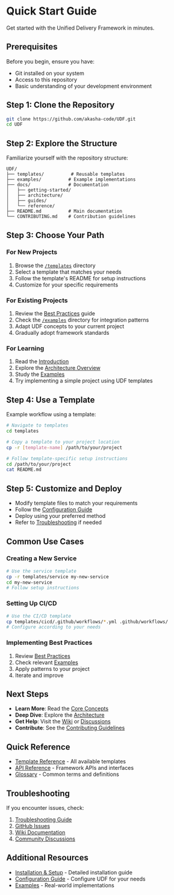 # Quick Start Guide

Get started with the Unified Delivery Framework in minutes.

## Prerequisites

Before you begin, ensure you have:

- Git installed on your system
- Access to this repository
- Basic understanding of your development environment

## Step 1: Clone the Repository

```bash
git clone https://github.com/akasha-code/UDF.git
cd UDF
```

## Step 2: Explore the Structure

Familiarize yourself with the repository structure:

```
UDF/
├── templates/          # Reusable templates
├── examples/          # Example implementations
├── docs/              # Documentation
│   ├── getting-started/
│   ├── architecture/
│   ├── guides/
│   └── reference/
├── README.md          # Main documentation
└── CONTRIBUTING.md    # Contribution guidelines
```

## Step 3: Choose Your Path

### For New Projects

1. Browse the [`/templates`](../../templates/) directory
2. Select a template that matches your needs
3. Follow the template's README for setup instructions
4. Customize for your specific requirements

### For Existing Projects

1. Review the [Best Practices](../guides/best-practices.md) guide
2. Check the [`/examples`](../../examples/) directory for integration patterns
3. Adapt UDF concepts to your current project
4. Gradually adopt framework standards

### For Learning

1. Read the [Introduction](./introduction.md)
2. Explore the [Architecture Overview](../architecture/overview.md)
3. Study the [Examples](../../examples/)
4. Try implementing a simple project using UDF templates

## Step 4: Use a Template

Example workflow using a template:

```bash
# Navigate to templates
cd templates

# Copy a template to your project location
cp -r [template-name] /path/to/your/project

# Follow template-specific setup instructions
cd /path/to/your/project
cat README.md
```

## Step 5: Customize and Deploy

- Modify template files to match your requirements
- Follow the [Configuration Guide](../guides/configuration.md)
- Deploy using your preferred method
- Refer to [Troubleshooting](../guides/troubleshooting.md) if needed

## Common Use Cases

### Creating a New Service

```bash
# Use the service template
cp -r templates/service my-new-service
cd my-new-service
# Follow setup instructions
```

### Setting Up CI/CD

```bash
# Use the CI/CD template
cp templates/cicd/.github/workflows/*.yml .github/workflows/
# Configure according to your needs
```

### Implementing Best Practices

1. Review [Best Practices](../guides/best-practices.md)
2. Check relevant [Examples](../../examples/)
3. Apply patterns to your project
4. Iterate and improve

## Next Steps

- **Learn More**: Read the [Core Concepts](../architecture/core-concepts.md)
- **Deep Dive**: Explore the [Architecture](../architecture/overview.md)
- **Get Help**: Visit the [Wiki](../../../wiki) or [Discussions](../../../discussions)
- **Contribute**: See the [Contributing Guidelines](../../CONTRIBUTING.md)

## Quick Reference

- [Template Reference](../reference/templates.md) - All available templates
- [API Reference](../reference/api.md) - Framework APIs and interfaces
- [Glossary](../reference/glossary.md) - Common terms and definitions

## Troubleshooting

If you encounter issues, check:

1. [Troubleshooting Guide](../guides/troubleshooting.md)
2. [GitHub Issues](../../../issues)
3. [Wiki Documentation](../../../wiki)
4. [Community Discussions](../../../discussions)

## Additional Resources

- [Installation & Setup](./installation.md) - Detailed installation guide
- [Configuration Guide](../guides/configuration.md) - Configure UDF for your needs
- [Examples](../../examples/) - Real-world implementations
